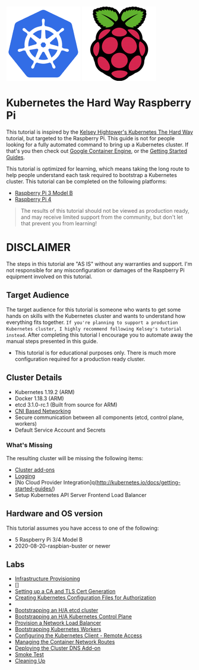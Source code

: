 ![Image of Yaktocat](kubernetes_logo.png) ![Image of Yaktocat](raspberry_pi_logo.png)

# Kubernetes the Hard Way Raspberry Pi

This tutorial is inspired by the [Kelsey Hightower's Kubernetes The Hard Way](https://github.com/kelseyhightower/kubernetes-the-hard-way) tutorial, but targeted to the Raspberry Pi. This guide is not for people looking for a fully automated command to bring up a Kubernetes cluster. If that's you then check out [Google Container Engine](https://cloud.google.com/container-engine), or the [Getting Started Guides](http://kubernetes.io/docs/getting-started-guides/).

This tutorial is optimized for learning, which means taking the long route to help people understand each task required to bootstrap a Kubernetes cluster. This tutorial can be completed on the following platforms:

* [Raspberry Pi 3 Model B](https://www.raspberrypi.org/products/raspberry-pi-3-model-b/)
* [Raspberry Pi 4](https://www.raspberrypi.org/products/raspberry-pi-4-model-b/)

> The results of this tutorial should not be viewed as production ready, and may receive limited support from the community, but don't let that prevent you from learning!

# DISCLAIMER
The steps in this tutorial are "AS IS" without any warranties and support.
I'm not responsible for any misconfiguration or damages of the Raspberry Pi equipment involved on this tutorial.



## Target Audience

The target audience for this tutorial is someone who wants to get some hands on skills with the Kubernetes cluster and wants to understand how everything fits together. `If you're planning to support a production Kubernetes cluster, I highly recommend following Kelsey's tutorial instead`. After completing this tutorial I encourage you to automate away the manual steps presented in this guide.

* This tutorial is for educational purposes only. There is much more configuration required for a production ready cluster.

## Cluster Details

* Kubernetes 1.19.2 (ARM)
* Docker 1.18.3 (ARM)
* etcd 3.1.0-rc.1 (Built from source for ARM)
* [CNI Based Networking](https://github.com/containernetworking/cni)
* Secure communication between all components (etcd, control plane, workers)
* Default Service Account and Secrets


### What's Missing

The resulting cluster will be missing the following items:

* [Cluster add-ons](https://github.com/kubernetes/kubernetes/tree/master/cluster/addons)
* [Logging](http://kubernetes.io/docs/user-guide/logging)
* [No Cloud Provider Integration]q(http://kubernetes.io/docs/getting-started-guides/)
* Setup Kubernetes API Server Frontend Load Balancer

## Hardware and OS version

This tutorial assumes you have access to one of the following:

* 5 Raspberry Pi 3/4 Model B
* 2020-08-20-raspbian-buster or newer

## Labs

* [Infrastructure Provisioning](docs/01-infrastructure.md)
* []
* [Setting up a CA and TLS Cert Generation](docs/04-certificate-authority.md)
* [Creating Kubernetes Configuration Files for Authorization](docs/05-kubernetes-configuration-files.md)
* [](docs/06-data-encryption-keys.md)
* [Bootstrapping an H/A etcd cluster](docs/07-bootstrapping-etcd.md)
* [Bootstrapping an H/A Kubernetes Control Plane](docs/04-kubernetes-controller.md)
* [Provision a Network Load Balancer](docs/04b-kubernetes-loadbalancer.md)
* [Bootstrapping Kubernetes Workers](docs/05-kubernetes-worker.md)
* [Configuring the Kubernetes Client - Remote Access](docs/06-kubectl.md)
* [Managing the Container Network Routes](docs/07-network.md)
* [Deploying the Cluster DNS Add-on](docs/08-dns-addon.md)
* [Smoke Test](docs/09-smoke-test.md)
* [Cleaning Up](docs/10-cleanup.md)
